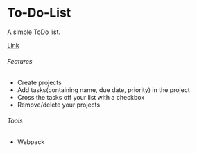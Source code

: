 # To-Do-List

A simple ToDo list. 

[Link](https://azzryel.github.io/To-Do-List/)

###### Features
- Create projects
- Add tasks(containing name, due date, priority) in the project
- Cross the tasks off your list with a checkbox
- Remove/delete your projects

###### Tools
- Webpack
